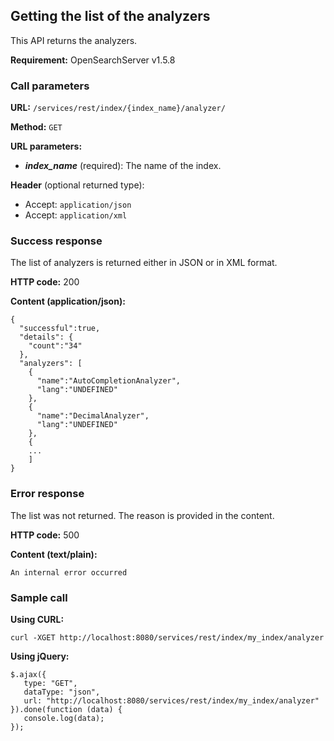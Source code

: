 ## Getting the list of the analyzers

This API returns the analyzers.

**Requirement:** OpenSearchServer v1.5.8

### Call parameters

**URL:** ```/services/rest/index/{index_name}/analyzer/```

**Method:** ```GET```

**URL parameters:**

- **_index\_name_** (required): The name of the index.

**Header** (optional returned type):

- Accept: ```application/json```
- Accept: ```application/xml```

### Success response
The list of analyzers is returned either in JSON or in XML format.

**HTTP code:**
200

**Content (application/json):**


    {
      "successful":true,
      "details": {
        "count":"34"
      },
      "analyzers": [
        {
          "name":"AutoCompletionAnalyzer",
          "lang":"UNDEFINED"
        },
        {
          "name":"DecimalAnalyzer",
          "lang":"UNDEFINED"
        },
        {
	    ...
	    ]
    }

    

### Error response

The list was not returned. The reason is provided in the content.

**HTTP code:**
500

**Content (text/plain):**
    
    An internal error occurred
    

### Sample call

**Using CURL:**

    curl -XGET http://localhost:8080/services/rest/index/my_index/analyzer
    

**Using jQuery:**
    
    $.ajax({ 
       type: "GET",
       dataType: "json",
       url: "http://localhost:8080/services/rest/index/my_index/analyzer"
    }).done(function (data) {
       console.log(data);
    });
    
